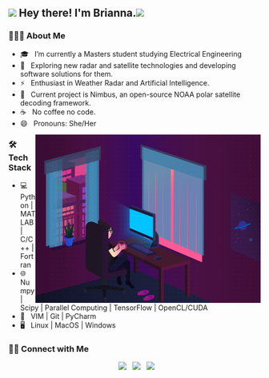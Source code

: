 <h2><img src="https://img.icons8.com/dusk/64/000000/storm--v1.png" width="30" /> Hey there! I'm Brianna.<img src="https://img.icons8.com/dusk/64/000000/storm--v1.png" width="30" /></h2>


<h3> 👨🏻‍💻 About Me </h3>

- 🎓 &nbsp; I’m currently a Masters student studying Electrical Engineering
- 🤔 &nbsp; Exploring new radar and satellite technologies and developing software solutions for them.
- ⚡ &nbsp; Enthusiast in Weather Radar and Artificial Intelligence.
- 🌱 &nbsp; Current project is Nimbus, an open-source NOAA polar satellite decoding framework.
- ☕ &nbsp; No coffee no code. 
- 😄 &nbsp; Pronouns: She/Her
<img align="right" alt="GIF" src="https://raw.githubusercontent.com/Quinticx/Quinticx/master/working.gif" width="450"/>
<h3>🛠 Tech Stack</h3>

- 💻 &nbsp; Python | MATLAB | C/C++ | Fortran  
- 🌐 &nbsp; Numpy | Scipy | Parallel Computing | TensorFlow | OpenCL/CUDA 
- 🔧 &nbsp; VIM | Git | PyCharm
- 🖥 &nbsp; Linux | MacOS | Windows
<!-- 
[![Top Langs](https://github-readme-stats.vercel.app/api/top-langs/?username=devSouvik&layout=compact&text_color=daf7dc&bg_color=151515)](https://github.com/Quinticx/github-readme-stats) -->

<h3> 🤝🏻 Connect with Me </h3>

<p align="center">
  &nbsp; <a href="mailto:bwither@siue.edu" target="_blank" rel="noopener noreferrer"><img src="https://img.icons8.com/plasticine/100/000000/ms-outlook--v2.png"  width="50" /></a>
&nbsp; <a href="https://www.linkedin.com/in/bwither/" target="_blank" rel="noopener noreferrer"><img src="https://img.icons8.com/plasticine/100/000000/linkedin.png" width="50" /></a>
&nbsp; <a href="mailto:witherellbrianna@gmail.com" target="_blank" rel="noopener noreferrer"><img src="https://img.icons8.com/plasticine/100/000000/gmail.png"  width="50" /></a>
</p>
